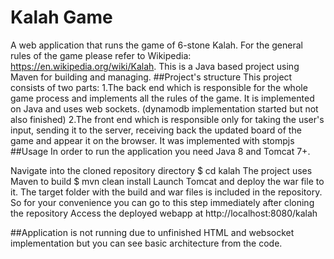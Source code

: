  # Kalah Game

A web application that runs the game of 6-stone Kalah. For the general rules of the game please refer to Wikipedia: https://en.wikipedia.org/wiki/Kalah. This is a Java based project using Maven for building and managing.
##Project's structure
This project consists of two parts:
1.The back end which is responsible for the whole game process and implements all the rules of the game.
It is implemented on Java and uses web sockets. (dynamodb implementation started but not also finished)
2.The front end which is responsible only for taking the user's input, sending it to the server, receiving back the updated board of the game 
and appear it on the browser. It was implemented with stompjs 
##Usage
In order to run the application you need Java 8 and Tomcat 7+.

Navigate into the cloned repository directory
$ cd kalah
The project uses Maven to build
$ mvn clean install
Launch Tomcat and deploy the war file to it. The target folder with the build and war files is included in the repository. So for your convenience you can go to this step immediately after cloning the repository
Access the deployed webapp at
http://localhost:8080/kalah

##Application is not running due to unfinished HTML and websocket implementation but you can see basic architecture from the code. 

